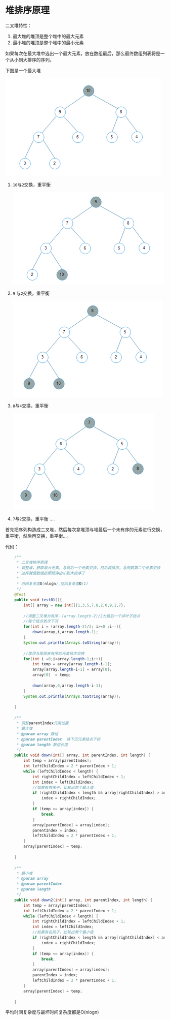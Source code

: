 # 堆排序原理

二叉堆特性：

1. 最大堆的堆顶是整个堆中的最大元素
2. 最小堆的堆顶是整个堆中的最小元素

如果每次在最大堆中选出一个最大元素，放在数组最后，那么最终数组列表将是一个从小到大排序的序列。



下图是一个最大堆

![1578751552737](./img/1578751552737.png)



1. `10`与`2`交换，重平衡

   ![1578751719539](./img/1578751719539.png)

2. `9` 与`2`交换，重平衡

   ![1578751805377](./img/1578751805377.png)

3. `8`与`4`交换，重平衡

   ![1578751873282](./img/1578751873282.png)

4. `7`与`2`交换，重平衡   ....



首先把序列构造成二叉堆，然后每次拿堆顶与堆最后一个未有序的元素进行交换，重平衡，然后再交换，重平衡...。



代码：

```java
	/**
     * 二叉堆排序原理
     * 调整堆，获取最大元素，与最后一个元素交换，然后再排序，与倒数第二个元素交换
     * 这样就使数组按照顺序由小到大排序了
     *
     * 时间复杂度O(nlogn),空间复杂度O(1)
     */
    @Test
    public void test01(){
        int[] array = new int[]{1,3,5,7,8,2,0,9,1,7};

        //调整二叉堆为有序，(array.length-2)/2为最后一个非叶子结点
        //每个结点依次下沉
        for(int i = (array.length-2)/2; i>=0 ;i--){
            down(array,i,array.length-1);
        }
        System.out.println(Arrays.toString(array));

        //堆顶与尾部未有序的元素依次交换
        for(int i =0;i<array.length-1;i++){
            int temp = array[array.length-i-1];
            array[array.length-i-1] = array[0];
            array[0]  = temp;

            down(array,0,array.length-i-1);
        }
        System.out.println(Arrays.toString(array));

    }

    /**
     * 调整parentIndex元素位置
     * 最大堆
     * @param array 数组
     * @param parentIndex  待下沉元素结点下标
     * @param length 数组长度
     */
    public void down(int[] array, int parentIndex, int length) {
        int temp = array[parentIndex];
        int leftChildIndex = 2 * parentIndex + 1;
        while (leftChildIndex < length) {
            int rightChildIndex = leftChildIndex + 1;
            int index = leftChildIndex;
            //如果有右孩子，比较出两个最大值
            if (rightChildIndex < length && array[rightChildIndex] > array[index]) {
                index = rightChildIndex;
            }
            if (temp >= array[index]) {
                break;
            }
            array[parentIndex] = array[index];
            parentIndex = index;
            leftChildIndex = 2 * parentIndex + 1;
        }
        array[parentIndex] = temp;

    }

    /**
     * 最小堆
     * @param array
     * @param parentIndex
     * @param length
     */
    public void down2(int[] array, int parentIndex, int length) {
        int temp = array[parentIndex];
        int leftChildIndex = 2 * parentIndex + 1;
        while (leftChildIndex < length) {
            int rightChildIndex = leftChildIndex + 1;
            int index = leftChildIndex;
            //如果有右孩子，比较出两个最小值
            if (rightChildIndex < length && array[rightChildIndex] < array[index]) {
                index = rightChildIndex;
            }
            if (temp <= array[index]) {
                break;
            }
            array[parentIndex] = array[index];
            parentIndex = index;
            leftChildIndex = 2 * parentIndex + 1;
        }
        array[parentIndex] = temp;

    }
```



平均时间复杂度与最坏时间复杂度都是O(nlogn)